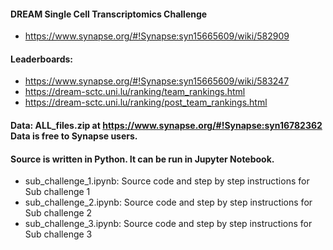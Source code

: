 #### DREAM Single Cell Transcriptomics Challenge
- https://www.synapse.org/#!Synapse:syn15665609/wiki/582909
#### Leaderboards: 
- https://www.synapse.org/#!Synapse:syn15665609/wiki/583247
- https://dream-sctc.uni.lu/ranking/team_rankings.html
- https://dream-sctc.uni.lu/ranking/post_team_rankings.html
#### Data: ALL_files.zip at https://www.synapse.org/#!Synapse:syn16782362 Data is free to Synapse users.
#### Source is written in Python. It can be run in Jupyter Notebook.  
- sub_challenge_1.ipynb: Source code and step by step instructions for Sub challenge 1
- sub_challenge_2.ipynb: Source code and step by step instructions for Sub challenge 2
- sub_challenge_3.ipynb: Source code and step by step instructions for Sub challenge 3
